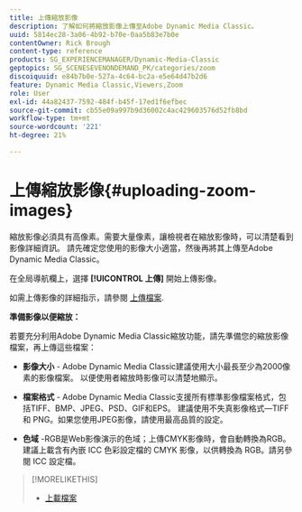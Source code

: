 ```yaml
---
title: 上傳縮放影像
description: 了解如何將縮放影像上傳至Adobe Dynamic Media Classic。
uuid: 5814ec28-3a06-4b92-b70e-0aa5b83e7b0e
contentOwner: Rick Brough
content-type: reference
products: SG_EXPERIENCEMANAGER/Dynamic-Media-Classic
geptopics: SG_SCENESEVENONDEMAND_PK/categories/zoom
discoiquuid: e84b7b0e-527a-4c64-bc2a-e5e64d47b2d6
feature: Dynamic Media Classic,Viewers,Zoom
role: User
exl-id: 44a82437-7592-484f-b45f-17ed1f6efbec
source-git-commit: cb55e09a997b9d36002c4ac429603576d52fb8bd
workflow-type: tm+mt
source-wordcount: '221'
ht-degree: 21%

---
```


# 上傳縮放影像{#uploading-zoom-images}

縮放影像必須具有高像素。需要大量像素，讓檢視者在縮放影像時，可以清楚看到影像詳細資訊。 請先確定您使用的影像大小適當，然後再將其上傳至Adobe Dynamic Media Classic。

在全局導航欄上，選擇 **[!UICONTROL 上傳]** 開始上傳影像。

如需上傳影像的詳細指示，請參閱 [上傳檔案](uploading-files.md#uploading_files).

**準備影像以便縮放：**

若要充分利用Adobe Dynamic Media Classic縮放功能，請先準備您的縮放影像檔案，再上傳這些檔案：

* **影像大小** - Adobe Dynamic Media Classic建議使用大小最長至少為2000像素的影像檔案。 以便使用者縮放時影像可以清楚地顯示。

* **檔案格式** - Adobe Dynamic Media Classic支援所有標準影像檔案格式，包括TIFF、BMP、JPEG、PSD、GIF和EPS。 建議使用不失真影像格式—TIFF 和 PNG。如果您使用JPEG影像，請使用最高品質的設定。

* **色域** -RGB是Web影像演示的色域；上傳CMYK影像時，會自動轉換為RGB。 建議上載含有內嵌 ICC 色彩設定檔的 CMYK 影像，以供轉換為 RGB。請另參閱 ICC 設定檔。

>[!MORELIKETHIS]
>
>* [上載檔案](uploading-files.md#uploading_files)

